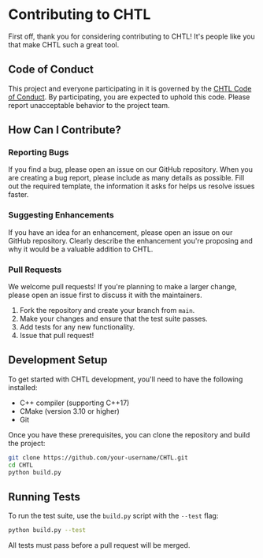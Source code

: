 # Contributing to CHTL

First off, thank you for considering contributing to CHTL! It's people like you that make CHTL such a great tool.

## Code of Conduct

This project and everyone participating in it is governed by the [CHTL Code of Conduct](CODE_OF_CONDUCT.md). By participating, you are expected to uphold this code. Please report unacceptable behavior to the project team.

## How Can I Contribute?

### Reporting Bugs

If you find a bug, please open an issue on our GitHub repository. When you are creating a bug report, please include as many details as possible. Fill out the required template, the information it asks for helps us resolve issues faster.

### Suggesting Enhancements

If you have an idea for an enhancement, please open an issue on our GitHub repository. Clearly describe the enhancement you're proposing and why it would be a valuable addition to CHTL.

### Pull Requests

We welcome pull requests! If you're planning to make a larger change, please open an issue first to discuss it with the maintainers.

1.  Fork the repository and create your branch from `main`.
2.  Make your changes and ensure that the test suite passes.
3.  Add tests for any new functionality.
4.  Issue that pull request!

## Development Setup

To get started with CHTL development, you'll need to have the following installed:

-   C++ compiler (supporting C++17)
-   CMake (version 3.10 or higher)
-   Git

Once you have these prerequisites, you can clone the repository and build the project:

```bash
git clone https://github.com/your-username/CHTL.git
cd CHTL
python build.py
```

## Running Tests

To run the test suite, use the `build.py` script with the `--test` flag:

```bash
python build.py --test
```

All tests must pass before a pull request will be merged.
